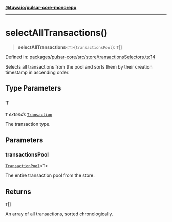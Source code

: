 [**@tuwaio/pulsar-core-monorepo**](../../../README.md)

***

# selectAllTransactions()

> **selectAllTransactions**\<`T`\>(`transactionsPool`): `T`[]

Defined in: [packages/pulsar-core/src/store/transactionsSelectors.ts:14](https://github.com/TuwaIO/pulsar-core/blob/bb713c77f40529591b60b09e6733b530afc12e18/packages/pulsar-core/src/store/transactionsSelectors.ts#L14)

Selects all transactions from the pool and sorts them by their creation timestamp in ascending order.

## Type Parameters

### T

`T` *extends* [`Transaction`](../type-aliases/Transaction.md)

The transaction type.

## Parameters

### transactionsPool

[`TransactionPool`](../type-aliases/TransactionPool.md)\<`T`\>

The entire transaction pool from the store.

## Returns

`T`[]

An array of all transactions, sorted chronologically.
